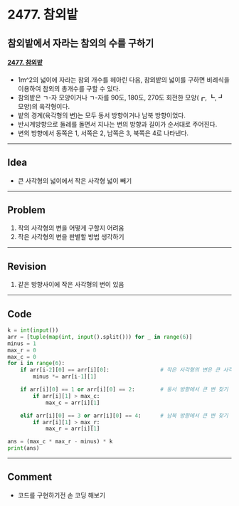 # 2477. 참외밭

##  참외밭에서 자라는 참외의 수를 구하기

#### [2477. 참외밭](https://www.acmicpc.net/problem/2477)

- 1m^2의 넓이에 자라는 참외 개수를 헤아린 다음, 참외밭의 넓이를 구하면 비례식을 이용하여 참외의 총개수를 구할 수 있다.
- 참외밭은 ㄱ-자 모양이거나 ㄱ-자를 90도, 180도, 270도 회전한 모양(┏, ┗, ┛ 모양)의 육각형이다. 
- 밭의 경계(육각형의 변)는 모두 동서 방향이거나 남북 방향이었다.
- 반시계방향으로 둘레를 돌면서 지나는 변의 방향과 길이가 순서대로 주어진다.
- 변의 방향에서 동쪽은 1, 서쪽은 2, 남쪽은 3, 북쪽은 4로 나타낸다.

------

## Idea

- 큰 사각형의 넓이에서 작은 사각형 넓이 빼기

------

## Problem

1. 작의 사각형의 변을 어떻게 구할지 어려움
2. 작은 사각형의 변을 판별할 방법 생각하기

------

## Revision

1. 같은 방향사이에 작은 사각형의 변이 있음

------

## Code

```python
k = int(input())
arr = [tuple(map(int, input().split())) for _ in range(6)]
minus = 1
max_r = 0
max_c = 0
for i in range(6):
    if arr[i-2][0] == arr[i][0]:        		# 작은 사각형의 변은 큰 사각형의 같은 방향 사이에 존재
        minus *= arr[i-1][1]

    if arr[i][0] == 1 or arr[i][0] == 2:        # 동서 방향에서 큰 변 찾기
        if arr[i][1] > max_c:
            max_c = arr[i][1]

    elif arr[i][0] == 3 or arr[i][0] == 4:      # 남북 방향에서 큰 변 찾기
        if arr[i][1] > max_r:
            max_r = arr[i][1]

ans = (max_c * max_r - minus) * k
print(ans)
```

------

## Comment

- 코드를 구현하기전 손 코딩 해보기